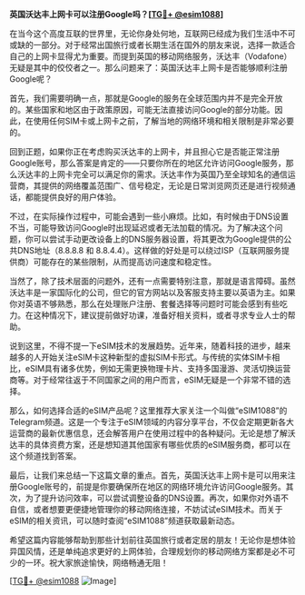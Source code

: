 **英国沃达丰上网卡可以注册Google吗？[[TG💪+ @esim1088](https://t.me/s/esim1088)]**

在当今这个高度互联的世界里，无论你身处何地，互联网已经成为我们生活中不可或缺的一部分。对于经常出国旅行或者长期生活在国外的朋友来说，选择一款适合自己的上网卡显得尤为重要。而提到英国的移动网络服务，沃达丰（Vodafone）无疑是其中的佼佼者之一。那么问题来了：英国沃达丰上网卡是否能够顺利注册Google呢？

首先，我们需要明确一点，那就是Google的服务在全球范围内并不是完全开放的。某些国家和地区由于政策原因，可能无法直接访问Google的部分功能。因此，在使用任何SIM卡或上网卡之前，了解当地的网络环境和相关限制是非常必要的。

回到正题，如果你正在考虑购买沃达丰的上网卡，并且担心它是否能正常注册Google账号，那么答案是肯定的——只要你所在的地区允许访问Google服务，那么沃达丰的上网卡完全可以满足你的需求。沃达丰作为英国乃至全球知名的通信运营商，其提供的网络覆盖范围广、信号稳定，无论是日常浏览网页还是进行视频通话，都能提供良好的用户体验。

不过，在实际操作过程中，可能会遇到一些小麻烦。比如，有时候由于DNS设置不当，可能导致访问Google时出现延迟或者无法加载的情况。为了解决这个问题，你可以尝试手动更改设备上的DNS服务器设置，将其更改为Google提供的公共DNS地址（8.8.8.8 和 8.8.4.4）。这样做的好处是可以绕过ISP（互联网服务提供商）可能存在的某些限制，从而提高访问速度和稳定性。

当然了，除了技术层面的问题外，还有一点需要特别注意，那就是语言障碍。虽然沃达丰是一家国际化的公司，但它的官方网站以及客服支持主要以英语为主。如果你对英语不够熟悉，那么在处理账户注册、套餐选择等问题时可能会感到有些吃力。在这种情况下，建议提前做好功课，准备好相关资料，或者寻求专业人士的帮助。

说到这里，不得不提一下eSIM技术的发展趋势。近年来，随着科技的进步，越来越多的人开始关注eSIM卡这种新型的虚拟SIM卡形式。与传统的实体SIM卡相比，eSIM具有诸多优势，例如无需更换物理卡片、支持多国漫游、灵活切换运营商等。对于经常往返于不同国家之间的用户而言，eSIM无疑是一个非常不错的选择。

那么，如何选择合适的eSIM产品呢？这里推荐大家关注一个叫做“eSIM1088”的Telegram频道。这是一个专注于eSIM领域的内容分享平台，不仅会定期更新各大运营商的最新优惠信息，还会解答用户在使用过程中的各种疑问。无论是想了解沃达丰的具体资费方案，还是想知道其他国家有哪些优质的eSIM服务商，都可以在这个频道找到答案。

最后，让我们来总结一下这篇文章的重点。首先，英国沃达丰上网卡是可以用来注册Google账号的，前提是你要确保所在地区的网络环境允许访问Google服务。其次，为了提升访问效率，可以尝试调整设备的DNS设置。再次，如果你对外语不自信，或者想要更便捷地管理你的移动网络连接，不妨试试eSIM技术。而关于eSIM的相关资讯，可以随时查阅“eSIM1088”频道获取最新动态。

希望这篇内容能够帮助到那些计划前往英国旅行或者定居的朋友！无论你是想体验异国风情，还是单纯追求更好的上网体验，合理规划你的移动网络方案都是必不可少的一环。祝大家旅途愉快，网络畅通无阻！

[[TG💪+ @esim1088](https://t.me/s/esim1088) ![Image](https://i.postimg.cc/4NQfJmqS/Snipaste-2025-05-13-00-14-12.png)]